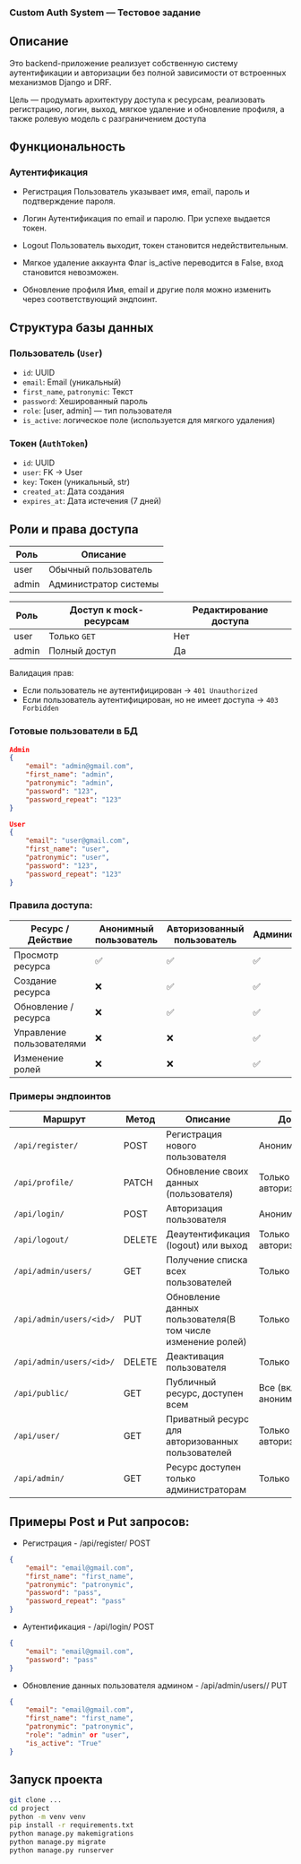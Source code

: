 ### Custom Auth System — Тестовое задание

## Описание
Это backend-приложение реализует собственную систему аутентификации и авторизации без полной зависимости от встроенных механизмов Django и DRF.

Цель — продумать архитектуру доступа к ресурсам, реализовать регистрацию, логин, выход, мягкое удаление и обновление профиля, а также ролевую модель с разграничением доступа


## Функциональность
### Аутентификация
* Регистрация
Пользователь указывает имя, email, пароль и подтверждение пароля.

* Логин
Аутентификация по email и паролю. При успехе выдается токен.

* Logout
Пользователь выходит, токен становится недействительным.

* Мягкое удаление аккаунта
Флаг is_active переводится в False, вход становится невозможен.

* Обновление профиля
Имя, email и другие поля можно изменить через соответствующий эндпоинт.

## Структура базы данных

### Пользователь (`User`)
- `id`: UUID
- `email`: Email (уникальный)
- `first_name`, `patronymic`: Текст
- `password`: Хешированный пароль
- `role`: [user, admin] — тип пользователя
- `is_active`: логическое поле (используется для мягкого удаления)

### Токен (`AuthToken`)
- `id`: UUID
- `user`: FK → User
- `key`: Токен (уникальный, str)
- `created_at`: Дата создания
- `expires_at`: Дата истечения (7 дней)

## Роли и права доступа

| Роль          | Описание      |
| ------------- | ------------- |
| user          | Обычный пользователь  |
| admin         | Администратор системы  |

| Роль  | Доступ к mock-ресурсам | Редактирование доступа |
|-------|-------------------------|-------------------------|
| user  | Только `GET`            | Нет                    |
| admin | Полный доступ           | Да                     |

Валидация прав:
- Если пользователь не аутентифицирован → `401 Unauthorized`
- Если пользователь аутентифицирован, но не имеет доступа → `403 Forbidden`

### Готовые пользователи в БД
```JSON
Admin
{
	"email": "admin@gmail.com",
	"first_name": "admin",
	"patronymic": "admin",
	"password": "123",
	"password_repeat": "123"
}

User
{
	"email": "user@gmail.com",
	"first_name": "user",
	"patronymic": "user",
	"password": "123",
	"password_repeat": "123"
}
```


### Правила доступа:

| Ресурс / Действие                    | Анонимный пользователь | Авторизованный пользователь | Администратор |
|-------------------------------------|-------------------------|------------------------------|----------------|
| Просмотр ресурса                    | ✅                      | ✅                          | ✅             |
| Создание ресурса                    | ❌                      | ✅                          | ✅             |
| Обновление / ресурса                | ❌                      | ✅                          | ✅             |
| Управление пользователями           | ❌                      | ❌                          | ✅             |
| Изменение ролей                     | ❌                      | ❌                          | ✅             |


### Примеры эндпоинтов

| Маршрут                  | Метод  | Описание                                          | Доступ                 |
| ------------------------ | ------ | ------------------------------------------------- | ---------------------- |
| `/api/register/`         | POST   | Регистрация нового пользователя                   | Аноним                 |
| `/api/profile/`          | PATCH  | Обновление своих данных (пользователя)            | Только авторизованные  |
| `/api/login/`            | POST   | Авторизация пользователя                          | Аноним                 |
| `/api/logout/`           | DELETE | Деаутентификация (logout) или выход               | Только авторизованные  |
| `/api/admin/users/`      | GET    | Получение списка всех пользователей               | Только админ           |
| `/api/admin/users/<id>/` | PUT    | Обновление данных пользователя(В том числе изменение ролей) | Только админ |
| `/api/admin/users/<id>/` | DELETE | Деактивация пользователя                          | Только админ           |
| `/api/public/`           | GET    | Публичный ресурс, доступен всем                   | Все (включая анонимов) |
| `/api/user/`             | GET    | Приватный ресурс для авторизованных пользователей | Только авторизованные  |
| `/api/admin/`            | GET    | Ресурс доступен только администраторам            | Только админ           |

## Примеры Post и Put запросов:

* Регистрация - /api/register/ POST
```JSON
{
	"email": "email@gmail.com",
	"first_name": "first_name",
	"patronymic": "patronymic",
	"password": "pass",
	"password_repeat": "pass"
}
```

* Аутентификация - /api/login/ POST
```JSON
{
	"email": "email@gmail.com",
	"password": "pass"
}
```

* Обновление данных пользователя админом - /api/admin/users/<id>/ PUT
```JSON
{
    "email": "email@gmail.com",
    "first_name": "first_name",
    "patronymic": "patronymic",
    "role": "admin" or "user",
    "is_active": "True"
}
```

## Запуск проекта

```bash
git clone ...
cd project
python -m venv venv
pip install -r requirements.txt
python manage.py makemigrations
python manage.py migrate
python manage.py runserver
```






